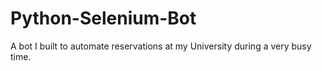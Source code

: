 # Python-Selenium-Bot
A bot I built to automate reservations at my University during a very busy time.
